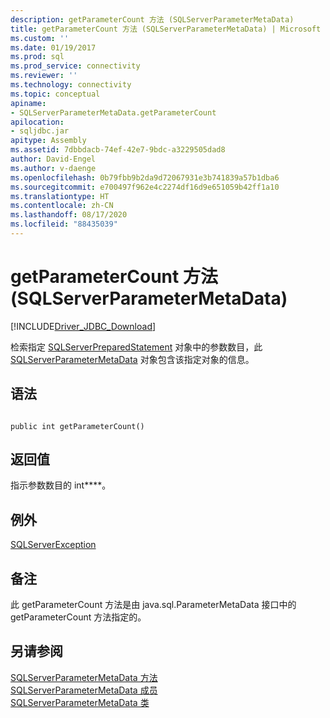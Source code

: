 ```yaml
---
description: getParameterCount 方法 (SQLServerParameterMetaData)
title: getParameterCount 方法 (SQLServerParameterMetaData) | Microsoft Docs
ms.custom: ''
ms.date: 01/19/2017
ms.prod: sql
ms.prod_service: connectivity
ms.reviewer: ''
ms.technology: connectivity
ms.topic: conceptual
apiname:
- SQLServerParameterMetaData.getParameterCount
apilocation:
- sqljdbc.jar
apitype: Assembly
ms.assetid: 7dbbdacb-74ef-42e7-9bdc-a3229505dad8
author: David-Engel
ms.author: v-daenge
ms.openlocfilehash: 0b79fbb9b2da9d72067931e3b741839a57b1dba6
ms.sourcegitcommit: e700497f962e4c2274df16d9e651059b42ff1a10
ms.translationtype: HT
ms.contentlocale: zh-CN
ms.lasthandoff: 08/17/2020
ms.locfileid: "88435039"
---
```

# <a name="getparametercount-method-sqlserverparametermetadata"></a>getParameterCount 方法 (SQLServerParameterMetaData)
[!INCLUDE[Driver_JDBC_Download](../../../includes/driver_jdbc_download.md)]

  检索指定 [SQLServerPreparedStatement](../../../connect/jdbc/reference/sqlserverpreparedstatement-class.md) 对象中的参数数目，此 [SQLServerParameterMetaData](../../../connect/jdbc/reference/sqlserverparametermetadata-class.md) 对象包含该指定对象的信息。  
  
## <a name="syntax"></a>语法  
  
```  
  
public int getParameterCount()  
```  
  
## <a name="return-value"></a>返回值  
 指示参数数目的 int****。  
  
## <a name="exceptions"></a>例外  
 [SQLServerException](../../../connect/jdbc/reference/sqlserverexception-class.md)  
  
## <a name="remarks"></a>备注  
 此 getParameterCount 方法是由 java.sql.ParameterMetaData 接口中的 getParameterCount 方法指定的。  
  
## <a name="see-also"></a>另请参阅  
 [SQLServerParameterMetaData 方法](../../../connect/jdbc/reference/sqlserverparametermetadata-methods.md)   
 [SQLServerParameterMetaData 成员](../../../connect/jdbc/reference/sqlserverparametermetadata-members.md)   
 [SQLServerParameterMetaData 类](../../../connect/jdbc/reference/sqlserverparametermetadata-class.md)  
  
  
